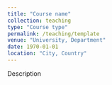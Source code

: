 ```yaml
---
title: "Course name"
collection: teaching
type: "Course type"
permalink: /teaching/template
venue: "University, Department"
date: 1970-01-01
location: "City, Country"
---
```


Description
